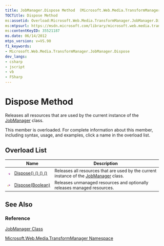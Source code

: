```yaml
---
title: JobManager.Dispose Method  (Microsoft.Web.Media.TransformManager)
TOCTitle: Dispose Method
ms:assetid: Overload:Microsoft.Web.Media.TransformManager.JobManager.Dispose
ms:mtpsurl: https://msdn.microsoft.com/library/microsoft.web.media.transformmanager.jobmanager.dispose(v=VS.90)
ms:contentKeyID: 35521187
ms.date: 06/14/2012
mtps_version: v=VS.90
f1_keywords:
- Microsoft.Web.Media.TransformManager.JobManager.Dispose
dev_langs:
- csharp
- jscript
- vb
- FSharp
---
```


# Dispose Method

Releases all resources that are used by the current instance of the [JobManager](jobmanager-class-microsoft-web-media-transformmanager.md) class.

This member is overloaded. For complete information about this member, including syntax, usage, and examples, click a name in the overload list.

## Overload List

||Name|Description|
|--- |--- |--- |
|![Public method](images/Hh125771.pubmethod(en-us,VS.90).gif "Public method")|[Dispose() () () ()](jobmanager-dispose-method-microsoft-web-media-transformmanager_1.md)|Releases all resources that are used by the current instance of the [JobManager](jobmanager-class-microsoft-web-media-transformmanager.md) class.|
|![Protected method](images/Hh125771.protmethod(en-us,VS.90).gif "Protected method")|[Dispose(Boolean)](jobmanager-dispose-method-boolean-microsoft-web-media-transformmanager.md)|Releases unmanaged resources and optionally releases managed resources.|


## See Also

### Reference

[JobManager Class](jobmanager-class-microsoft-web-media-transformmanager.md)

[Microsoft.Web.Media.TransformManager Namespace](microsoft-web-media-transformmanager-namespace.md)


